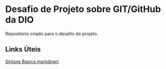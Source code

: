 # Desafio de Projeto sobre GIT/GitHub da DIO
Repositório criado para o desafio de projeto.

## Links Úteis
[Sintaxe Basica markdown](https://www.youtube.com/?hl=pt&gl=BR)
